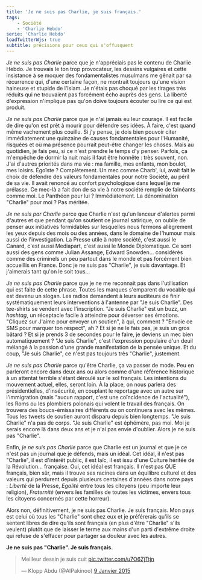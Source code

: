 ```yaml
---
title: 'Je ne suis pas Charlie, je suis français.'
tags:
    - Société
    - 'Charlie Hebdo'
serie: 'Charlie Hebdo'
loadTwitterWjs: true
subtitle: précisions pour ceux qui s'offusquent
---
```


<!-- more -->

_Je ne suis pas Charlie_ parce que je n'appréciais pas le contenu de Charlie
Hebdo. Je trouvais le ton trop provocateur, les dessins vulgaires et cette
insistance à se moquer des fondamentalistes musulmans me gênait par sa
récurrence qui, d'une certaine façon, ne montrait toujours qu'une vision
haineuse et stupide de l'Islam. Je n'étais pas choqué par les tirages très
réduits qui ne trouvaient pas forcément écho auprès des gens. La liberté
d'expression n'implique pas qu'on doive toujours écouter ou lire ce qui est
produit.

_Je ne suis pas Charlie_ parce que je n'ai jamais eu leur courage. Il est facile
de dire qu'on est prêt à mourir pour défendre ses idées. À faire, c'est quand
même vachement plus couillu. Si j'y pense, je dois bien pouvoir citer
immédiatement une quinzaine de causes fondamentales pour l'Humanité, risquées et
où ma présence pourrait peut-être changer les choses. Mais au quotidien, je fais
peu, si ce n'est prendre le temps d'y penser. Parfois, ça m'empêche de dormir la
nuit mais il faut être honnête : très souvent, non. J'ai d'autres priorités dans
ma vie : ma famille, mes enfants, mon boulot, mes loisirs. Égoïste ?
Complètement. Un mec comme Charb', lui, avait fait le choix de défendre des
valeurs fondamentales pour notre Société, au péril de sa vie. Il avait renoncé
au confort psychologique dans lequel je me prélasse. Ce mec-là a fait don de sa
vie à notre société remplie de fainéants comme moi. Le Panthéon pour lui ?
Immédiatement. La dénomination "Charlie" pour moi ? Pas méritée.

_Je ne suis par Charlie_ parce que Charlie n'est qu'un lanceur d'alertes parmi
d'autres et que pendant qu'on soutient ce journal satirique, on oublie de penser
aux initiatives formidables sur lesquelles nous fermons allègrement les yeux
depuis des mois ou des années, dans le domaine de l'humour mais aussi de
l'investigation. La Presse utile à notre société, c'est aussi le Canard, c'est
aussi Mediapart, c'est aussi le Monde Diplomatique. Ce sont aussi des gens comme
Julian Assange, Edward Snowden… considérés comme des criminels un peu partout
dans le monde et pas forcément bien accueillis en France. Donc je ne suis pas
"Charlie", je suis davantage. Et j'aimerais tant qu'on le soit tous…

_Je ne suis pas Charlie_ parce que je ne me reconnait pas dans l'utilisation qui
est faite de cette phrase. Toutes les marques s'emparent du vocable qui est
devenu un slogan. Les radios demandent à leurs auditeurs de finir
systématiquement leurs interventions à l'antenne par "Je suis Charlie". Des
tee-shirts se vendent avec l'inscription. "Je suis Charlie" est un buzz, un
_hashtag_, un réceptacle facile à atteindre pour déverser ses émotions. "Cliquez
sur J'aime pour envoyer un soutien", à qui, comment ? "Envoie ce SMS pour
marquer ton respect", ah ? Et si je ne le fais pas, je suis un gros bâtard ? Et
si je prends 3 de secondes pour le faire, je deviens un mec bien automatiquement
? "Je suis Charlie", c'est l'expression populaire d'un deuil mélangé à la
passion d'une grande manifestation de la pensée unique. Et du coup, "Je suis
Charlie", ce n'est pas toujours très "Charlie", justement.

_Je ne suis pas Charlie_ parce qu'être Charlie, ça va passer de mode. Peu en
parleront encore dans deux ans ou alors comme d'une référence historique à un
attentat terrible s'étant déroulé sur le sol français. Les intentions du
mouvement actuel, elles, seront loin. À la place, on nous parlera des
présidentielles, d'insécurité, en couplant le reportage avec un autre sur
l'immigration (mais "aucun rapport, c'est une coïncidence de l'actualité"), les
Roms ou les plombiers polonais qui volent le travail des français. On trouvera
des boucs-émissaires différents ou on continuera avec les mêmes. Tous les tweets
de soutien auront disparu depuis bien longtemps. "Je suis Charlie" n'a pas de
corps. "Je suis Charlie" est éphémère, pas moi. Moi je serais encore là dans
deux ans et je n'ai pas envie d'oublier. Alors je ne suis pas "Charlie".

Enfin, _je ne suis pas Charlie_ parce que Charlie est un journal et que je ce
n'est pas un journal que je défends, mais un idéal. Cet idéal, il n'est pas
"Charlie", il est d'intérêt public, il est laïc, il est issu d'une Culture
héritée de la Révolution… française. Oui, cet idéal est français. Il n'est pas
QUE français, bien sûr, mais il trouve ses racines dans un équilibre culturel et
des valeurs qui perdurent depuis plusieurs centaines d'années dans notre pays :
_Liberté_ de la Presse, _Egalité_ entre tous les citoyens (peu importe leur
religion), _Fraternité_ (envers les familles de toutes les victimes, envers tous
les citoyens concernés par cette horreur).

Alors non, définitivement, je ne suis pas Charlie. Je suis français. Mon pays
est celui où tous les "Charlie" sont chez eux et je préférerais qu'ils se
sentent libres de dire qu'ils sont français (en plus d'être "Charlie" s'ils
veulent) plutôt que de laisser le terme aux mains d'un parti d'extrême droite
qui refuse de s'effacer pour partager sa douleur avec les autres.

**Je ne suis pas "Charlie". Je suis français.**

<blockquote class="twitter-tweet" lang="fr"><p lang="fr" dir="ltr">Meilleur dessin je suis cuit <a href="http://t.co/u7O6ZjTtjn">pic.twitter.com/u7O6ZjTtjn</a></p>&mdash; Klopp Abdu (@AlPakinoo) <a href="https://twitter.com/AlPakinoo/status/553579359614038016">9 Janvier 2015</a></blockquote>
